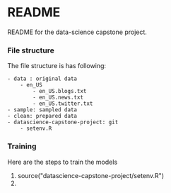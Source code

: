 README
=======
README for the data-science capstone project.

### File structure
The file structure is has following:
``` 
- data : original data
    - en_US
        - en_US.blogs.txt
        - en_US.news.txt
        - en_US.twitter.txt
- sample: sampled data
- clean: prepared data
- datascience-capstone-project: git
    - setenv.R
 ``` 

### Training
Here  are the steps to train the models

1.  source("datascience-capstone-project/setenv.R")
2.  

